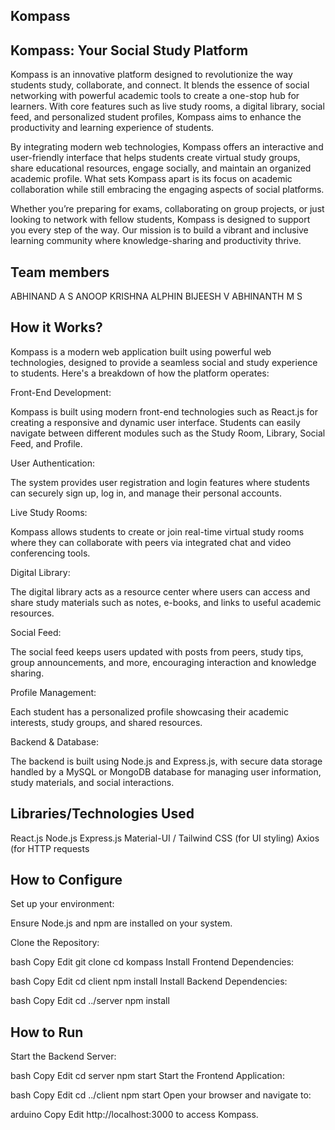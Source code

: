 ## Kompass
## Kompass: Your Social Study Platform
Kompass is an innovative platform designed to revolutionize the way students study, collaborate, and connect. It blends the essence of social networking with powerful academic tools to create a one-stop hub for learners. With core features such as live study rooms, a digital library, social feed, and personalized student profiles, Kompass aims to enhance the productivity and learning experience of students.

By integrating modern web technologies, Kompass offers an interactive and user-friendly interface that helps students create virtual study groups, share educational resources, engage socially, and maintain an organized academic profile. What sets Kompass apart is its focus on academic collaboration while still embracing the engaging aspects of social platforms.

Whether you’re preparing for exams, collaborating on group projects, or just looking to network with fellow students, Kompass is designed to support you every step of the way. Our mission is to build a vibrant and inclusive learning community where knowledge-sharing and productivity thrive.

## Team members
ABHINAND A S
ANOOP KRISHNA
ALPHIN BIJEESH V
ABHINANTH M S


## How it Works?
Kompass is a modern web application built using powerful web technologies, designed to provide a seamless social and study experience to students. Here's a breakdown of how the platform operates:

Front-End Development:

Kompass is built using modern front-end technologies such as React.js for creating a responsive and dynamic user interface. Students can easily navigate between different modules such as the Study Room, Library, Social Feed, and Profile.

User Authentication:

The system provides user registration and login features where students can securely sign up, log in, and manage their personal accounts.

Live Study Rooms:

Kompass allows students to create or join real-time virtual study rooms where they can collaborate with peers via integrated chat and video conferencing tools.

Digital Library:

The digital library acts as a resource center where users can access and share study materials such as notes, e-books, and links to useful academic resources.

Social Feed:

The social feed keeps users updated with posts from peers, study tips, group announcements, and more, encouraging interaction and knowledge sharing.

Profile Management:

Each student has a personalized profile showcasing their academic interests, study groups, and shared resources.

Backend & Database:

The backend is built using Node.js and Express.js, with secure data storage handled by a MySQL or MongoDB database for managing user information, study materials, and social interactions.

## Libraries/Technologies Used
React.js
Node.js
Express.js
Material-UI / Tailwind CSS (for UI styling)
Axios (for HTTP requests

## How to Configure
Set up your environment:

Ensure Node.js and npm are installed on your system.

Clone the Repository:

bash
Copy
Edit
git clone <your-repo-link>
cd kompass
Install Frontend Dependencies:

bash
Copy
Edit
cd client
npm install
Install Backend Dependencies:

bash
Copy
Edit
cd ../server
npm install


## How to Run
Start the Backend Server:

bash
Copy
Edit
cd server
npm start
Start the Frontend Application:

bash
Copy
Edit
cd ../client
npm start
Open your browser and navigate to:

arduino
Copy
Edit
http://localhost:3000
to access Kompass.
